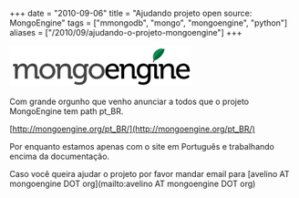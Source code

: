 +++
date = "2010-09-06"
title = "Ajudando projeto open source: MongoEngine"
tags = ["mmongodb", "mongo", "mongoengine", "python"]
aliases = ["/2010/09/ajudando-o-projeto-mongoengine"]
+++

![MongoEngine](/blog/mongoengine.png)

Com grande orgunho que venho anunciar a todos que o projeto MongoEngine tem path pt_BR.

[http://mongoengine.org/pt_BR/](http://mongoengine.org/pt_BR/)

Por enquanto estamos apenas com o site em Português e trabalhando encima da documentação.

Caso você queira ajudar o projeto por favor mandar email para [avelino AT mongoengine DOT org](mailto:avelino AT mongoengine DOT org)
